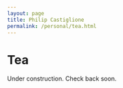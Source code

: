 ```yaml
---
layout: page
title: Philip Castiglione
permalink: /personal/tea.html
---
```


# Tea 

Under construction. Check back soon.
